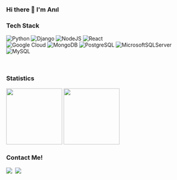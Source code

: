 ### Hi there 👋 I'm Anıl

### Tech Stack
![Python](https://img.shields.io/badge/Python-3776AB?style=for-the-badge&logo=python&logoColor=white)
![Django](https://img.shields.io/badge/Django-092E20?style=for-the-badge&logo=django&logoColor=white)
![NodeJS](https://img.shields.io/badge/Node.js-43853D?style=for-the-badge&logo=node.js&logoColor=white)
![React](https://img.shields.io/badge/React-20232A?style=for-the-badge&logo=react&logoColor=61DAFB)
<br />
![Google Cloud](https://img.shields.io/badge/Google_Cloud-4285F4?style=for-the-badge&logo=google-cloud&logoColor=white)
![MongoDB](https://img.shields.io/badge/MongoDB-4EA94B?style=for-the-badge&logo=mongodb&logoColor=white)
![PostgreSQL](https://img.shields.io/badge/PostgreSQL-316192?style=for-the-badge&logo=postgresql&logoColor=white)
![MicrosoftSQLServer](https://img.shields.io/badge/Microsoft%20SQL%20Sever-CC2927?style=for-the-badge&logo=microsoft%20sql%20server&logoColor=white)
![MySQL](https://img.shields.io/badge/MySQL-00000F?style=for-the-badge&logo=mysql&logoColor=white)

<br />


### Statistics

<p>
<img height="150em" src="https://github-readme-stats-eight-theta.vercel.app/api?username=yrtby&show_icons=true&theme=gotham&include_all_commits=true&count_private=false"/>
<img height="150em" src="https://github-readme-stats-eight-theta.vercel.app/api/top-langs/?username=yrtby&layout=compact&langs_count=8&theme=gotham&count_private=false"/>
</p>

### Contact Me!

<p>
<a href="mailto:a2.yurtbay@gmail.com"><img src="https://img.shields.io/badge/-Mail-802700?style=flat&logo=icloud&logoColor=white"/></a>&nbsp;
<a href="https://www.linkedin.com/in/anilcanyurtbay/"><img src="https://img.shields.io/badge/-LinkedIn-066A00?style=flat&logo=linkedin&logoColor=white"/></a>&nbsp;
</p>

